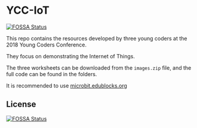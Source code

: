 # YCC-IoT
[![FOSSA Status](https://app.fossa.io/api/projects/git%2Bgithub.com%2Felectric-blue-green%2FYCC-IoT.svg?type=shield)](https://app.fossa.io/projects/git%2Bgithub.com%2Felectric-blue-green%2FYCC-IoT?ref=badge_shield)

This repo contains the resources developed by three young coders at the 2018 Young Coders Conference.

They focus on demonstrating the Internet of Things.

The three worksheets can be downloaded from the `images.zip` file, and the full code can be found in the folders.

It is recommended to use [microbit.edublocks.org](http://microbit.edublocks.org)


## License
[![FOSSA Status](https://app.fossa.io/api/projects/git%2Bgithub.com%2Felectric-blue-green%2FYCC-IoT.svg?type=large)](https://app.fossa.io/projects/git%2Bgithub.com%2Felectric-blue-green%2FYCC-IoT?ref=badge_large)